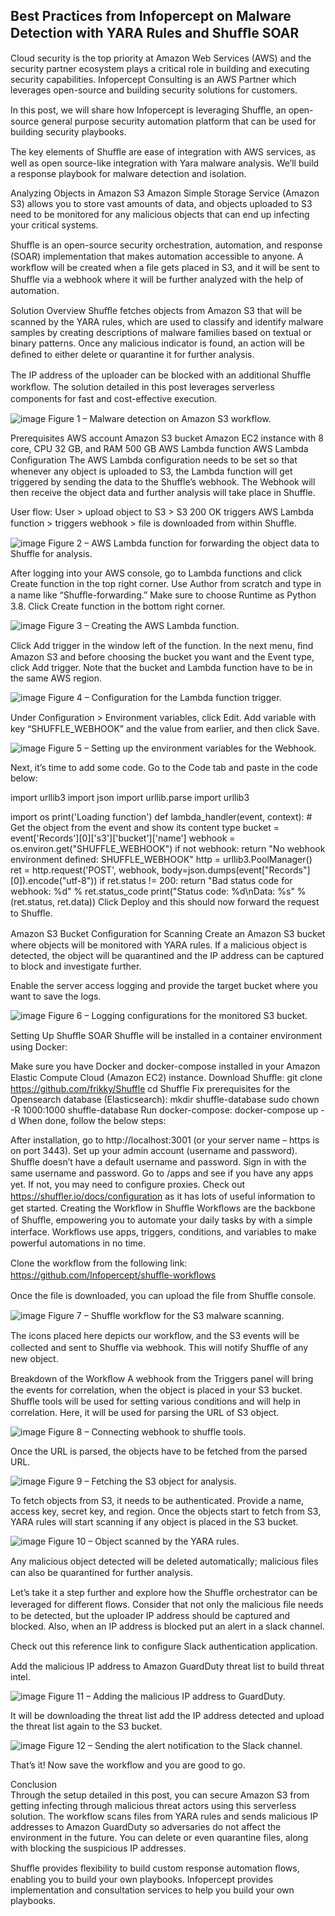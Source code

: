 <h2>Best Practices from Infopercept on Malware Detection with YARA Rules and Shuﬄe SOAR</h2>

Cloud security is the top priority at Amazon Web Services (AWS) and the security partner ecosystem plays a critical role in building and executing security capabilities. Infopercept Consulting is an AWS Partner which leverages open-source and building security solutions for customers.

In this post, we will share how Infopercept is leveraging Shuﬄe, an open-source general purpose security automation platform that can be used for building security playbooks.

The key elements of Shuﬄe are ease of integration with AWS services, as well as open source-like integration with Yara malware analysis. We’ll build a response playbook for malware detection and isolation.

Analyzing Objects in Amazon S3
Amazon Simple Storage Service (Amazon S3) allows you to store vast amounts of data, and objects uploaded to S3 need to be monitored for any malicious objects that can end up infecting your critical systems.

Shuﬄe is an open-source security orchestration, automation, and response (SOAR) implementation that makes automation accessible to anyone. A workﬂow will be created when a ﬁle gets placed in S3, and it will be sent to Shuﬄe via a webhook where it will be further analyzed with the help of automation.

Solution Overview
Shuﬄe fetches objects from Amazon S3 that will be scanned by the YARA rules, which are used to classify and identify malware samples by creating descriptions of malware families based on textual or binary patterns. Once any malicious indicator is found, an action will be deﬁned to either delete or quarantine it for further analysis.

The IP address of the uploader can be blocked with an additional Shuﬄe workﬂow. The solution detailed in this post leverages serverless components for fast and cost-eﬀective execution.

![image](https://user-images.githubusercontent.com/88384015/196115867-8d461158-2e5d-4afe-a304-954effcc8f63.png)
Figure 1 – Malware detection on Amazon S3 workflow.

Prerequisites
AWS account
Amazon S3 bucket
Amazon EC2 instance with 8 core, CPU 32 GB, and RAM 500 GB
AWS Lambda function
AWS Lambda Conﬁguration
The AWS Lambda configuration needs to be set so that whenever any object is uploaded to S3, the Lambda function will get triggered by sending the data to the Shuffle’s webhook. The Webhook will then receive the object data and further analysis will take place in Shuffle.

User flow: User > upload object to S3 > S3 200 OK triggers AWS Lambda function > triggers webhook > file is downloaded from within Shuﬄe.

![image](https://user-images.githubusercontent.com/88384015/196115943-0cc44f04-09bc-41b8-a7e3-444f104dffd0.png)
Figure 2 – AWS Lambda function for forwarding the object data to Shuffle for analysis.

After logging into your AWS console, go to Lambda functions and click Create function in the top right corner. Use Author from scratch and type in a name like “Shuﬄe-forwarding.” Make sure to choose Runtime as Python 3.8. Click Create function in the bottom right corner.

![image](https://user-images.githubusercontent.com/88384015/196116050-157664a7-ec4b-478e-8819-ad57c091e784.png)
Figure 3 – Creating the AWS Lambda function.

Click Add trigger in the window left of the function. In the next menu, ﬁnd Amazon S3 and before choosing the bucket you want and the Event type, click Add trigger. Note that the bucket and Lambda function have to be in the same AWS region.

![image](https://user-images.githubusercontent.com/88384015/196116155-df17dace-b469-435d-97f7-11de72a99fd3.png)
Figure 4 – Configuration for the Lambda function trigger.

Under Conﬁguration > Environment variables, click Edit. Add variable with key “SHUFFLE_WEBHOOK” and the value from earlier, and then click Save.

![image](https://user-images.githubusercontent.com/88384015/196116236-4768075a-17c4-48a5-a7b5-79477cf2245f.png)
Figure 5 – Setting up the environment variables for the Webhook.

Next, it’s time to add some code. Go to the Code tab and paste in the code below:

import urllib3
import json
import urllib.parse
import urllib3

import os
print('Loading function')
def lambda_handler(event, context):
    # Get the object from the event and show its content type bucket = event['Records'][0]['s3']['bucket']['name'] webhook = os.environ.get("SHUFFLE_WEBHOOK")
    if not webhook:
       return "No webhook environment defined: SHUFFLE_WEBHOOK" 
    http = urllib3.PoolManager()
    ret = http.request('POST', webhook, 
body=json.dumps(event["Records"][0]).encode("utf-8"))
   if ret.status != 200:
      return "Bad status code for webhook: %d" % ret.status_code 
   print("Status code: %d\nData: %s" % (ret.status, ret.data))
Click Deploy and this should now forward the request to Shuﬄe.

Amazon S3 Bucket Conﬁguration for Scanning
Create an Amazon S3 bucket where objects will be monitored with YARA rules. If a malicious object is detected, the object will be quarantined and the IP address can be captured to block and investigate further.

Enable the server access logging and provide the target bucket where you want to save the logs.

![image](https://user-images.githubusercontent.com/88384015/196116346-f7de8928-a05e-4c53-a28a-ab99780c8eb9.png)
Figure 6 – Logging configurations for the monitored S3 bucket.

Setting Up Shuﬄe SOAR
Shuﬄe will be installed in a container environment using Docker:

Make sure you have Docker and docker-compose installed in your Amazon Elastic Compute Cloud (Amazon EC2) instance.
Download Shuﬄe:
git clone https://github.com/frikky/Shuffle
cd Shuffle
Fix prerequisites for the Opensearch database (Elasticsearch):
mkdir shuffle-database
sudo chown -R 1000:1000 shuffle-database
Run docker-compose:
docker-compose up -d
When done, follow the below steps:

After installation, go to http://localhost:3001 (or your server name – https is on port 3443).
Set up your admin account (username and password). Shuﬄe doesn’t have a default username and password.
Sign in with the same username and password. Go to /apps and see if you have any apps yet. If not, you may need to conﬁgure proxies.
Check out https://shuﬄer.io/docs/conﬁguration as it has lots of useful information to get started.
Creating the Workﬂow in Shuﬄe
Workﬂows are the backbone of Shuﬄe, empowering you to automate your daily tasks by with a simple interface. Workﬂows use apps, triggers, conditions, and variables to make powerful automations in no time.

Clone the workﬂow from the following link: https://github.com/Infopercept/shuﬄe-workﬂows

Once the ﬁle is downloaded, you can upload the ﬁle from Shuﬄe console.

![image](https://user-images.githubusercontent.com/88384015/196116428-ad3c972c-47fd-4f1b-a826-4b0170f6e9ba.png)
Figure 7 – Shuffle workflow for the S3 malware scanning.

The icons placed here depicts our workﬂow, and the S3 events will be collected and sent to Shuﬄe via webhook. This will notify Shuﬄe of any new object.

Breakdown of the Workﬂow
A webhook from the Triggers panel will bring the events for correlation, when the object is placed in your S3 bucket. Shuﬄe tools will be used for setting various conditions and will help in correlation. Here, it will be used for parsing the URL of S3 object.

![image](https://user-images.githubusercontent.com/88384015/196116473-c5b7bf39-9b0e-49df-8fc9-d6abe53f554d.png)
Figure 8 – Connecting webhook to shuffle tools.

Once the URL is parsed, the objects have to be fetched from the parsed URL.

![image](https://user-images.githubusercontent.com/88384015/196116518-6b982e4d-853b-4a23-823f-c02e47aab571.png)
Figure 9 – Fetching the S3 object for analysis.

To fetch objects from S3, it needs to be authenticated. Provide a name, access key, secret key, and region. Once the objects start to fetch from S3, YARA rules will start scanning if any object is placed in the S3 bucket.

![image](https://user-images.githubusercontent.com/88384015/196116600-c16602af-eaa2-49cf-9954-f611ef2cae1d.png)
Figure 10 – Object scanned by the YARA rules.

Any malicious object detected will be deleted automatically; malicious ﬁles can also be quarantined for further analysis.

Let’s take it a step further and explore how the Shuﬄe orchestrator can be leveraged for diﬀerent ﬂows. Consider that not only the malicious ﬁle needs to be detected, but the uploader IP address should be captured and blocked. Also, when an IP address is blocked put an alert in a slack channel.

Check out this reference link to conﬁgure Slack authentication application.

Add the malicious IP address to Amazon GuardDuty threat list to build threat intel.

![image](https://user-images.githubusercontent.com/88384015/196116636-6872db99-47f9-4493-b92a-e22724917a1b.png)
Figure 11 – Adding the malicious IP address to GuardDuty.

It will be downloading the threat list add the IP address detected and upload the threat list again to the S3 bucket.

![image](https://user-images.githubusercontent.com/88384015/196116688-7af60389-5dd2-4672-9297-d291b9bf55de.png)
Figure 12 – Sending the alert notification to the Slack channel.

That’s it! Now save the workflow and you are good to go.

Conclusion<br>
Through the setup detailed in this post, you can secure Amazon S3 from getting infecting through malicious threat actors using this serverless solution. The workflow scans files from YARA rules and sends malicious IP addresses to Amazon GuardDuty so adversaries do not affect the environment in the future. You can delete or even quarantine files, along with blocking the suspicious IP addresses.

Shuﬄe provides ﬂexibility to build custom response automation ﬂows, enabling you to build your own playbooks. Infopercept provides implementation and consultation services to help you build your own playbooks.


